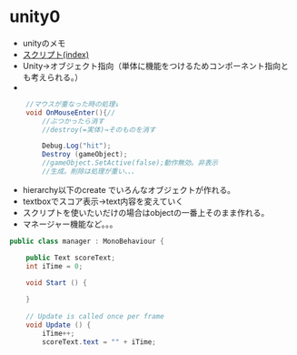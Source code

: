 # unity0
- unityのメモ
- [スクリプト(index)](https://docs.unity3d.com/ja/current/ScriptReference/index.html)
- Unity→オブジェクト指向（単体に機能をつけるためコンポーネント指向とも考えられる。）
- 
```cs
	//マウスが重なった時の処理↓
	void OnMouseEnter(){//
		//ぶつかったら消す
		//destroy(=実体)→そのものを消す

		Debug.Log("hit");
		Destroy (gameObject);
		//gameObject.SetActive(false);動作無効。非表示
		//生成。削除は処理が重い、、、
```
- hierarchy以下のcreate でいろんなオブジェクトが作れる。
- textboxでスコア表示→text内容を変えていく
- スクリプトを使いたいだけの場合はobjectの一番上そのまま作れる。
 - マネージャー機能など。。。
```cs
public class manager : MonoBehaviour {

	public Text scoreText;
	int iTime = 0;

	void Start () {
		
	}
	
	// Update is called once per frame
	void Update () {
		iTime++;
		scoreText.text = "" + iTime;
```
